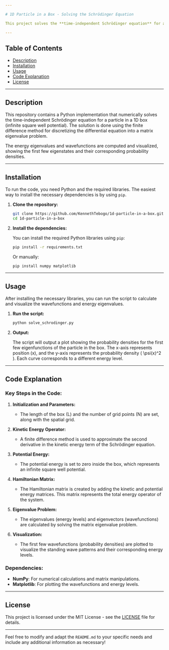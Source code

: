 ```yaml
---

# 1D Particle in a Box - Solving the Schrödinger Equation

This project solves the **time-independent Schrödinger equation** for a particle confined in a **1D infinite potential well** using the **finite difference method**. The solution calculates the energy eigenvalues and wavefunctions for the system and visualizes the probability densities for the first few energy levels.

---
```


## **Table of Contents**

- [Description](#description)
- [Installation](#installation)
- [Usage](#usage)
- [Code Explanation](#code-explanation)
- [License](#license)

---

## **Description**

This repository contains a Python implementation that numerically solves the time-independent Schrödinger equation for a particle in a 1D box (infinite square well potential). The solution is done using the finite difference method for discretizing the differential equation into a matrix eigenvalue problem.

The energy eigenvalues and wavefunctions are computed and visualized, showing the first few eigenstates and their corresponding probability densities.

---

## **Installation**

To run the code, you need Python and the required libraries. The easiest way to install the necessary dependencies is by using `pip`.

1. **Clone the repository:**

   ```bash
   git clone https://github.com/KennethTebogo/1d-particle-in-a-box.git
   cd 1d-particle-in-a-box
   ```

2. **Install the dependencies:**

   You can install the required Python libraries using `pip`:

   ```bash
   pip install -r requirements.txt
   ```

   Or manually:

   ```bash
   pip install numpy matplotlib
   ```

---

## **Usage**

After installing the necessary libraries, you can run the script to calculate and visualize the wavefunctions and energy eigenvalues.

1. **Run the script:**

   ```bash
   python solve_schrodinger.py
   ```

2. **Output:**

   The script will output a plot showing the probability densities for the first few eigenfunctions of the particle in the box. The x-axis represents position \(x\), and the y-axis represents the probability density \( \psi(x)^2 \). Each curve corresponds to a different energy level.

---

## **Code Explanation**

### Key Steps in the Code:

1. **Initialization and Parameters:**
   - The length of the box \(L\) and the number of grid points \(N\) are set, along with the spatial grid.
   
2. **Kinetic Energy Operator:**
   - A finite difference method is used to approximate the second derivative in the kinetic energy term of the Schrödinger equation.

3. **Potential Energy:**
   - The potential energy is set to zero inside the box, which represents an infinite square well potential.

4. **Hamiltonian Matrix:**
   - The Hamiltonian matrix is created by adding the kinetic and potential energy matrices. This matrix represents the total energy operator of the system.

5. **Eigenvalue Problem:**
   - The eigenvalues (energy levels) and eigenvectors (wavefunctions) are calculated by solving the matrix eigenvalue problem.

6. **Visualization:**
   - The first few wavefunctions (probability densities) are plotted to visualize the standing wave patterns and their corresponding energy levels.

### Dependencies:

- **NumPy**: For numerical calculations and matrix manipulations.
- **Matplotlib**: For plotting the wavefunctions and energy levels.

---

## **License**

This project is licensed under the MIT License - see the [LICENSE](LICENSE) file for details.

---

Feel free to modify and adapt the `README.md` to your specific needs and include any additional information as necessary!
